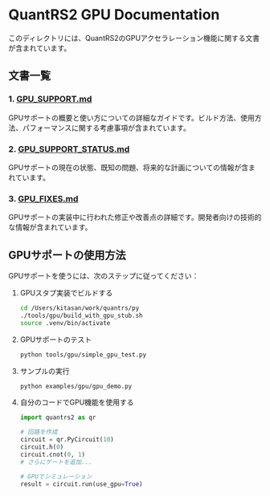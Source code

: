 # QuantRS2 GPU Documentation

このディレクトリには、QuantRS2のGPUアクセラレーション機能に関する文書が含まれています。

## 文書一覧

### 1. [GPU_SUPPORT.md](./GPU_SUPPORT.md)

GPUサポートの概要と使い方についての詳細なガイドです。ビルド方法、使用方法、パフォーマンスに関する考慮事項が含まれています。

### 2. [GPU_SUPPORT_STATUS.md](./GPU_SUPPORT_STATUS.md)

GPUサポートの現在の状態、既知の問題、将来的な計画についての情報が含まれています。

### 3. [GPU_FIXES.md](./GPU_FIXES.md)

GPUサポートの実装中に行われた修正や改善点の詳細です。開発者向けの技術的な情報が含まれています。

## GPUサポートの使用方法

GPUサポートを使うには、次のステップに従ってください：

1. GPUスタブ実装でビルドする
   ```bash
   cd /Users/kitasan/work/quantrs/py
   ./tools/gpu/build_with_gpu_stub.sh
   source .venv/bin/activate
   ```

2. GPUサポートのテスト
   ```bash
   python tools/gpu/simple_gpu_test.py
   ```

3. サンプルの実行
   ```bash
   python examples/gpu/gpu_demo.py
   ```

4. 自分のコードでGPU機能を使用する
   ```python
   import quantrs2 as qr
   
   # 回路を作成
   circuit = qr.PyCircuit(10)
   circuit.h(0)
   circuit.cnot(0, 1)
   # さらにゲートを追加...
   
   # GPUでシミュレーション
   result = circuit.run(use_gpu=True)
   ```